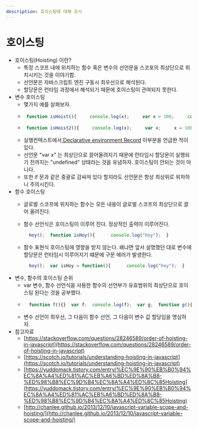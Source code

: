 ```yaml
---
description: 호이스팅에 대해 조사
---
```


# 호이스팅

* 호이스팅\(Hoisting\) 이란?
  * 특정 스코프 내에 위치하는 함수 혹은 변수의 선언문을 스코포의 최상단으로 위치시키는 것을 이야기함.
  * 선언문은 자바스크립트 엔진 구동시 최우선으로 해석된다.
  * 할당문은 런타임 과정에서 해석되기 때문에 호이스팅이 관여되지 못한다.
* 변수 호이스팅
  * 몇가지 예를 살펴보자.
  * ```javascript
     function isHoist(){     console.log(x);     var x = 100;     console.log(x); }
    ```
  * ```javascript
     function isHoist2(){     console.log(x);     var x;     x = 100;     console.log(x); }
    ```
  * 실행컨텍스트에서[ Declarative environment Record](https://github.com/GodChiken/StudyES5/blame/master/src/main/resources/markdown/context/executionContext.md#L177-L179) 이부분을 언급한 적이 있다.
  * 선언문 "var x" 는 최상단으로 끌어올려지기 때문에 런타임시 할당문이 실행되기 전까지는 "undefined" 상태라는 것을 유념하자. 호이스팅이 안되는 것이 아니다.
  * 또한 if 문과 같은 중괄로 감싸져 있다 할지라도 선언문은 항상 최상위로 위차하니 주의시킨다.
* 함수 호이스팅
  * 글로벌 스코프에 위치하는 함수는 모든 내용이 글로벌 스코프의 최상단으로 끌어 올려진다.
  * 함수 선언식은 호이스팅이 이루어 진다. 정상적인 출력이 이루어진다.  

    ```javascript
      hoy();  function isHoy(){      console.log("hoy");  }
    ```

  * 함수 표현식 호이스팅에 영향을 받지 않는다. 왜냐면 앞서 설명했던 대로 변수에 할당문은 런타임시 이루어지기 떄문에 구문 에러가 발생한다.  

    ```javascript
      hoy();  var isHoy = function(){      console.log("hoy");  }
    ```
* 변수, 함수의 호이스팅 순위
  * var 변수, 함수 선언식을 사용한 함수의 선언부가 유효범위의 최상단으로 호이스팅 된다는 것을 공부했다.
  * ```javascript
      function f(){}  var f;  console.log(f);  var g;  function g(){}  console.log(g);
    ```
  * 변수 선언이 최우선, 그 다음이 함수 선언, 그 다음이 변수 값 할당임을 명심하자.
* 참고자료
  * [https://stackoverflow.com/questions/28246589/order-of-hoisting-in-javascript](https://stackoverflow.com/questions/28246589/order-of-hoisting-in-javascript)
  * [https://scotch.io/tutorials/understanding-hoisting-in-javascript](https://scotch.io/tutorials/understanding-hoisting-in-javascript)
  * [https://yuddomack.tistory.com/entry/%EC%9E%90%EB%B0%94%EC%8A%A4%ED%81%AC%EB%A6%BD%ED%8A%B8-%ED%98%B8%EC%9D%B4%EC%8A%A4%ED%8C%85Hoisting](https://yuddomack.tistory.com/entry/%EC%9E%90%EB%B0%94%EC%8A%A4%ED%81%AC%EB%A6%BD%ED%8A%B8-%ED%98%B8%EC%9D%B4%EC%8A%A4%ED%8C%85Hoisting)
  * [http://chanlee.github.io/2013/12/10/javascript-variable-scope-and-hoisting/](http://chanlee.github.io/2013/12/10/javascript-variable-scope-and-hoisting/)


